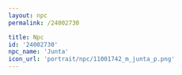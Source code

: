 ```yaml
---
layout: npc
permalink: /24002730

title: Npc
id: '24002730'
npc_name: 'Junta'
icon_url: 'portrait/npc/11001742_m_junta_p.png'
---
```

